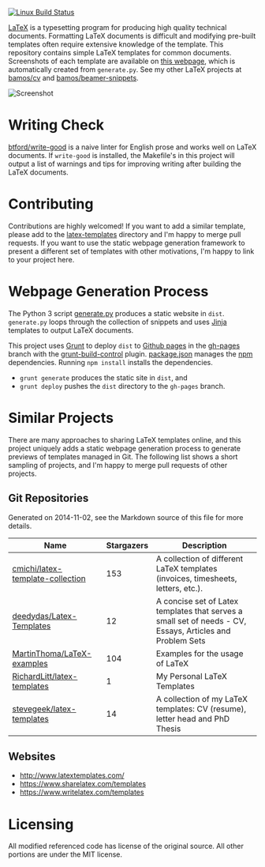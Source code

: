 [![Linux Build Status](https://travis-ci.org/bamos/latex-templates.svg?branch=master)](https://travis-ci.org/bamos/latex-templates)

[LaTeX][latex] is a typesetting program
for producing high quality technical documents.
Formatting LaTeX documents is difficult and modifying pre-built
templates often require extensive knowledge of the template.
This repository contains simple LaTeX templates for common documents.
Screenshots of each template are available on [this webpage][www],
which is automatically created from `generate.py`.
See my other LaTeX projects at [bamos/cv][cv] and
[bamos/beamer-snippets][beamer-snippets].

![Screenshot](https://raw.githubusercontent.com/bamos/latex-templates/master/screenshot.png?raw=true)

# Writing Check
[btford/write-good][write-good] is a naive linter for English prose
and works well on LaTeX documents.
If `write-good` is installed, the Makefile's in this project will output
a list of warnings and tips for improving writing after
building the LaTeX documents.

# Contributing
Contributions are highly welcomed!
If you want to add a similar template, please add to
the [latex-templates](/latex-templates) directory and I'm happy to merge pull requests.
If you want to use the static webpage generation framework to present
a different set of templates with other motivations,
I'm happy to link to your project here.

# Webpage Generation Process
The Python 3 script [generate.py][gen] produces a static website in `dist`.
`generate.py` loops through the collection of snippets and uses
[Jinja][jinja] templates to output LaTeX documents.

This project uses [Grunt][grunt] to deploy `dist` to [Github pages][ghp]
in the [gh-pages][lt-ghp] branch with the [grunt-build-control][gbc] plugin.
[package.json][pjson] manages the [npm][npm] dependencies.
Running `npm install` installs the dependencies.

+ `grunt generate` produces the static site in `dist`, and
+ `grunt deploy` pushes the `dist` directory to the `gh-pages` branch.

# Similar Projects
There are many approaches to sharing LaTeX templates online,
and this project uniquely adds a static webpage generation process
to generate previews of templates managed in Git.
The following list shows a short sampling of projects,
and I'm happy to merge pull requests of other projects.

## Git Repositories
<!--
To generate the following list, install https://github.com/jacquev6/PyGithub
and download the `github-repo-summary.py` script from
https://github.com/bamos/python-scripts/blob/master/python3/github-repo-summary.py.
Please add projects to the list in the comment and in the table below.

github-repo-summary.py \
  cmichi/latex-template-collection \
  deedydas/Latex-Templates \
  MartinThoma/LaTeX-examples \
  RichardLitt/latex-templates \
  stevegeek/latex-templates
-->

Generated on 2014-11-02, see the Markdown source of this file for more details.

Name | Stargazers | Description
----|----|----
[cmichi/latex-template-collection](https://github.com/cmichi/latex-template-collection) | 153 | A collection of different LaTeX templates (invoices, timesheets, letters, etc.).
[deedydas/Latex-Templates](https://github.com/deedydas/Latex-Templates) | 12 | A concise set of Latex templates that serves a small set of needs - CV, Essays, Articles and Problem Sets
[MartinThoma/LaTeX-examples](https://github.com/MartinThoma/LaTeX-examples) | 104 | Examples for the usage of LaTeX
[RichardLitt/latex-templates](https://github.com/RichardLitt/latex-templates) | 1 | My Personal LaTeX Templates
[stevegeek/latex-templates](https://github.com/stevegeek/latex-templates) | 14 | A collection of my LaTeX templates: CV (resume), letter head and PhD Thesis

## Websites
+ http://www.latextemplates.com/
+ https://www.sharelatex.com/templates
+ https://www.writelatex.com/templates

# Licensing
All modified referenced code has license of the original source.
All other portions are under the MIT license.

[latex]: http://www.latex-project.org/
[www]: http://bamos.github.io/latex-templates/

[jinja]: http://jinja.pocoo.org/
[grunt]: http://gruntjs.com/
[ghp]: https://pages.github.com/
[gbc]: https://github.com/robwierzbowski/grunt-build-control
[npm]: https://www.npmjs.org/
[make]: http://www.gnu.org/software/make/

[gen]: https://github.com/bamos/latex-templates/blob/master/generate.py
[mf]: https://github.com/bamos/latex-templates/blob/master/Makefile.slides
[gf]: https://github.com/bamos/latex-templates/blob/master/Gruntfile.js
[pjson]: https://github.com/bamos/latex-templates/blob/master/package.json
[lt-ghp]: https://github.com/bamos/latex-templates/tree/gh-pages

[write-good]: https://github.com/btford/write-good
[bamos/write-good]: https://github.com/bamos/write-good
[pr]: https://github.com/btford/write-good/pull/31

[cv]: https://github.com/bamos/cv
[beamer-snippets]: https://github.com/bamos/beamer-snippets

[pv1]: http://www.lel.ed.ac.uk/~gpullum/passive_loathing.pdf
[pv2]: http://en.wikipedia.org/wiki/English_passive_voice#Advice_in_favor_of_the_passive_voice

